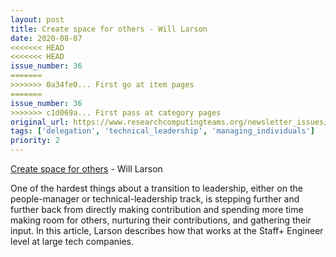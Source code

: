 ```yaml
---
layout: post
title: Create space for others - Will Larson
date: 2020-08-07
<<<<<<< HEAD
<<<<<<< HEAD
issue_number: 36
=======
>>>>>>> 0a34fe0... First go at item pages
=======
issue_number: 36
>>>>>>> c1d069a... First pass at category pages
original_url: https://www.researchcomputingteams.org/newsletter_issues/0036
tags: ['delegation', 'technical_leadership', 'managing_individuals']
priority: 2
---
```


<!-- markdownlint-disable MD033 -->
<!-- markdownlint-disable MD041 -->
<!-- markdownlint-disable MD049 -->

[Create space for others](https://lethain.com/create-space-for-others/) - Will Larson

One of the hardest things about a transition to leadership, either on the people-manager or technical-leadership track, is stepping further and further back from directly making contribution and spending more time making room for others, nurturing their contributions, and gathering their input. In this article, Larson describes how that works at the Staff+ Engineer level at large tech companies.